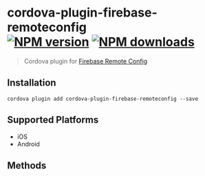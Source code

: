 # cordova-plugin-firebase-remoteconfig<br>[![NPM version][npm-version]][npm-url] [![NPM downloads][npm-downloads]][npm-url]
> Cordova plugin for [Firebase Remote Config](https://firebase.google.com/docs/remote-config/)

## Installation

    cordova plugin add cordova-plugin-firebase-remoteconfig --save

## Supported Platforms

- iOS
- Android

## Methods

[npm-url]: https://www.npmjs.com/package/cordova-plugin-firebase-remoteconfig
[npm-version]: https://img.shields.io/npm/v/cordova-plugin-firebase-remoteconfig.svg
[npm-downloads]: https://img.shields.io/npm/dt/cordova-plugin-firebase-remoteconfig.svg